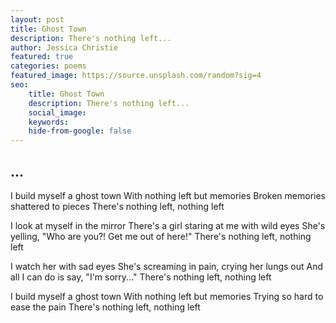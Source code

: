 ```yaml
---
layout: post
title: Ghost Town 
description: There's nothing left...
author: Jessica Christie
featured: true
categories: poems
featured_image: https://source.unsplash.com/random?sig=4
seo: 
    title: Ghost Town
    description: There's nothing left...
    social_image: 
    keywords: 
    hide-from-google: false
---
```


## ...

I build myself a ghost town
With nothing left but memories
Broken memories shattered to pieces
There's nothing left, nothing left

I look at myself in the mirror
There's a girl staring at me with wild eyes
She's yelling, "Who are you?! Get me out of here!"
There's nothing left, nothing left

I watch her with sad eyes
She's screaming in pain, crying her lungs out
And all I can do is say, "I'm sorry..."
There's nothing left, nothing left

I build myself a ghost town
With nothing left but memories
Trying so hard to ease the pain
There's nothing left, nothing left